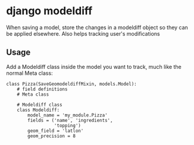 django modeldiff
================

When saving a model, store the changes in a modeldiff object so they can be applied elsewhere. Also helps tracking user's modifications

Usage
-----

Add a Modeldiff class inside the model you want to track, much like the normal Meta class:

```
class Pizza(SaveGeomodeldiffMixin, models.Model):
    # field definitions
    # Meta class

    # Modeldiff class
    class Modeldiff:
        model_name = 'my_module.Pizza'
        fields = ('name', 'ingredients',
                  'topping')
        geom_field = 'latlon'
        geom_precision = 8
````

